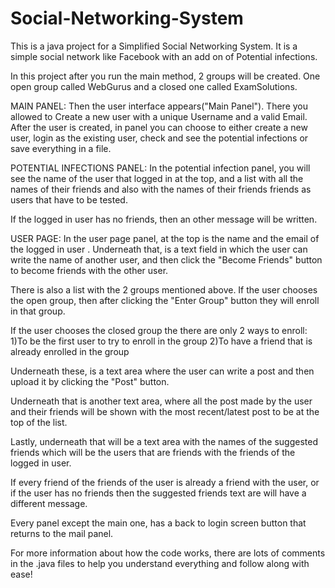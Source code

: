 # Social-Networking-System
This is a java project for a Simplified Social Networking System. It is a simple social network like Facebook with an add on of Potential infections.

In this project after you run the main method, 2 groups will be created. One open group called WebGurus and a closed one called ExamSolutions.

MAIN PANEL:
Then the user interface appears("Main Panel"). There you allowed to Create a new user with a unique Username and a valid Email. After the user is created, in panel you can choose 
to either create a new user, login as the existing user, check and see the potential infections or save everything in a file. 

POTENTIAL INFECTIONS PANEL:
In the potential infection panel, you will see the name of the user that logged in at the top, and a list with all the names of their friends 
and also with the names of their friends friends as users that have to be tested.

If the logged in user has no friends, then an other message will be written.

USER PAGE:
In the user page panel, at the top is the name and the email of the logged in user
. 
Underneath that, is a text field in which the user can write the name of another user, and then click the "Become Friends" button to become 
friends with the other user.

There is also a list with the 2 groups mentioned above. If the user chooses the open group, then after clicking the "Enter Group" button
they will enroll in that group.

If the user chooses the closed group the there are only 2 ways to enroll:
1)To be the first user to try to enroll in the group
2)To have a friend that is already enrolled in the group

Underneath these, is a text area where the user can write a post and then upload it by clicking the "Post" button.

Underneath that is another text area, where all the post made by the user and their friends will be shown with the most recent/latest post 
to be at the top of the list.

Lastly, underneath that will be a text area with the names of the suggested friends which will be the users that are friends with the friends
of the logged in user. 

If every friend of the friends of the user is already a friend with the user, or if the user has no friends then 
the suggested friends text are will have a different message.

Every panel except the main one, has a back to login screen button that returns to the mail panel.

For more information about how the code works, there are lots of comments in the .java files to help you understand everything and follow along with ease!
